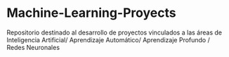 # Machine-Learning-Proyects
Repositorio destinado al desarrollo de proyectos vinculados a las áreas de Inteligencia Artificial/ Aprendizaje Automático/ Aprendizaje Profundo / Redes Neuronales
